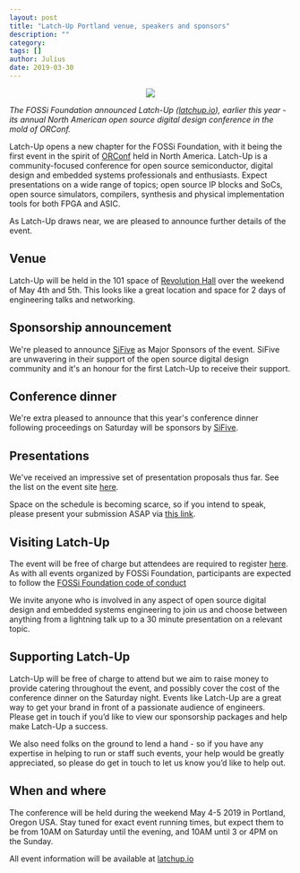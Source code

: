 ```yaml
---
layout: post
title: "Latch-Up Portland venue, speakers and sponsors"
description: ""
category:
tags: []
author: Julius
date: 2019-03-30
---
```


<center><a href="http://latchup.io" target="_blank"><img src="https://fossi-foundation.org/latchup/images/latchup_logo.png" class="img-responsive" /></a></center>

*The FOSSi Foundation announced Latch-Up (<a href="http://latchup.io" target="_blank">latchup.io</a>), earlier this year - its annual North American open source digital design conference in the mold of ORConf.*

Latch-Up opens a new chapter for the FOSSi Foundation, with it being the first event in the spirit of [ORConf](http://orconf.org/) held in North America. Latch-Up is a community-focused conference for open source semiconductor, digital design and embedded systems professionals and enthusiasts. Expect presentations on a wide range of topics; open source IP blocks and SoCs, open source simulators, compilers, synthesis and physical implementation tools for both FPGA and ASIC.

As Latch-Up draws near, we are pleased to announce further details of the event.

## Venue

Latch-Up will be held in the 101 space of [Revolution Hall](https://www.revolutionhall.com/) over the weekend of May 4th and 5th. This looks like a great location and space for 2 days of engineering talks and networking.

## Sponsorship announcement

We're pleased to announce [SiFive](https://www.sifive.com) as Major Sponsors of the event. SiFive are unwavering in their support of the open source digital design community and it's an honour for the first Latch-Up to receive their support.

## Conference dinner

We're extra pleased to announce that this year's conference dinner following proceedings on Saturday will be sponsors by [SiFive](https://www.sifive.com).

## Presentations

We've received an impressive set of presentation proposals thus far. See the list on the event site [here](http://latchup.io/#presentations).

Space on the schedule is becoming scarce, so if you intend to speak, please present your submission ASAP via [this link](https://goo.gl/forms/HiOj4g1HDzwnkcUM2).

## Visiting Latch-Up
The event will be free of charge but attendees are required to register [here](https://goo.gl/forms/aE999vNIXzHkJrw23). As with all events organized by FOSSi Foundation, participants are expected to follow the [FOSSi Foundation code of conduct](https://www.fossi-foundation.org/code-of-conduct)

We invite anyone who is involved in any aspect of open source digital design and embedded systems engineering to join us and choose between anything from a lightning talk up to a 30 minute presentation on a relevant topic.

## Supporting Latch-Up
Latch-Up will be free of charge to attend but we aim to raise money to provide catering throughout the event, and possibly cover the cost of the conference dinner on the Saturday night. Events like Latch-Up are a great way to get your brand in front of a passionate audience of engineers. Please get in touch if you’d like to view our sponsorship packages and help make Latch-Up a success.

We also need folks on the ground to lend a hand - so if you have any expertise in helping to run or staff such events, your help would be greatly appreciated, so please do get in touch to let us know you’d like to help out.

## When and where
The conference will be held during the weekend May 4-5 2019 in Portland, Oregon USA. Stay tuned for exact event running times, but expect them to be from 10AM on Saturday until the evening, and 10AM until 3 or 4PM on the Sunday.

All event information will be available at <a href="http://latchup.io" target="_blank">latchup.io</a>
